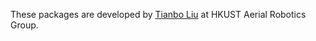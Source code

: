 These packages are developed by [Tianbo Liu](https://github.com/groundmelon) at HKUST Aerial Robotics Group. 
